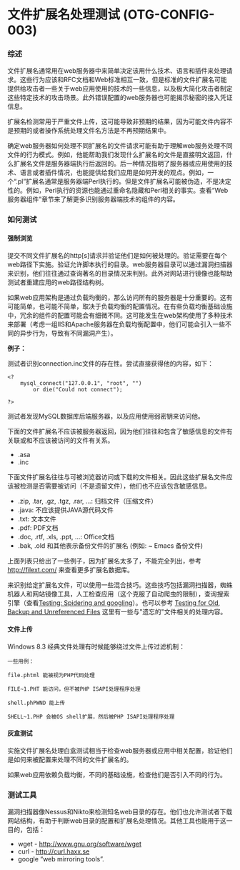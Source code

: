 # 文件扩展名处理测试 (OTG-CONFIG-003)


### 综述
文件扩展名通常用在web服务器中来简单决定该用什么技术、语言和插件来处理请求。这些行为应该和RFC文档和Web标准相互一致，但是标准的文件扩展名可能提供给攻击者一些关于web应用使用的技术的一些信息，以及极大简化攻击者制定这些特定技术的攻击场景。此外错误配置的web服务器也可能揭示秘密的接入凭证信息。


扩展名检测常用于严重文件上传，这可能导致非预期的结果，因为可能文件内容不是预期的或者操作系统处理文件名方法是不再预期结果中。


确定web服务器如何处理不同扩展名的文件请求可能有助于理解web服务处理不同文件的行为模式。例如，他能帮助我们发现什么扩展名的文件是直接明文返回，什么扩展名文件是服务器端执行后返回的。后一种情况指明了服务器或应用使用的技术、语言或者插件情况，也能提供给我们应用是如何开发的观点。例如，一个“.pl”扩展名通常是服务器端Perl执行的。但是文件扩展名可能被伪造，不是决定性的。例如，Perl执行的资源也能通过重命名隐藏和Perl相关的事实。查看“Web服务器组件”章节来了解更多识别服务器端技术的组件的内容。

### 如何测试
#### 强制浏览

提交不同文件扩展名的http[s]请求并验证他们是如何被处理的。验证需要在每个web路径下实施。验证允许脚本执行的目录。web服务器目录可以通过漏洞扫描器来识别，他们往往通过查询著名的目录情况来判别。此外对网站进行镜像也能帮助测试者重建应用的web路径结构树。


如果web应用架构是通过负载均衡的，那么访问所有的服务器是十分重要的。这有可能简单，也可能不简单，取决于负载均衡的配置情况。在有些负载均衡基础设施中，冗余的组件的配置可能会有细微不同。这可能发生在web架构使用了多种技术来部署（考虑一组IIS和Apache服务器在负载均衡配置中，他们可能会引入一些不同的异步行为，导致有不同漏洞产生）。


**例子：**

测试者识别connection.inc文件的存在性。尝试直接获得他的内容，如下：

```
<?
   	mysql_connect("127.0.0.1", "root", "")
        or die("Could not connect");

?>
```


测试者发现MySQL数据库后端服务器，以及应用使用弱密钥来访问他。


下面的文件扩展名不应该被服务器返回，因为他们往往和包含了敏感信息的文件有关联或和不应该被访问的文件有关系。

* .asa
* .inc


下面文件扩展名往往与可被浏览器访问或下载的文件相关。因此这些扩展名文件应该被检测是否需要被访问（不是遗留文件），他们也不应该包含敏感信息。

* .zip, .tar, .gz, .tgz, .rar, ...: 归档文件（压缩文件）
* .java: 不应该提供JAVA源代码文件
* .txt: 文本文件
* .pdf: PDF文档
* .doc, .rtf, .xls, .ppt, ...: Office文档
* .bak, .old 和其他表示备份文件的扩展名 (例如: ~ Emacs 备份文件)


上面列表只给出了一些例子，因为扩展名太多了，不能完全列出，参考 http://filext.com/ 来查看更多扩展名数据库。


来识别给定扩展名文件，可以使用一些混合技巧。这些技巧包括漏洞扫描器，蜘蛛机器人和网站镜像工具，人工检查应用（这个克服了自动爬虫的限制），查询搜索引擎（查看[Testing: Spidering and googling](https://www.owasp.org/index.php/Testing:_Spidering_and_googling)）。也可以参考 [Testing for Old, Backup and Unreferenced Files](https://www.owasp.org/index.php/Testing_for_Old,_Backup_and_Unreferenced_Files_%28OWASP-CM-006%29) 这里有一些与"遗忘的"文件相关的处理内容。


#### 文件上传

Windows 8.3 经典文件处理有时候能够绕过文件上传过滤机制：

```
一些用例：

file.phtml 能被视为PHP代码处理

FILE~1.PHT 能访问，但不被PHP ISAPI处理程序处理

shell.phPWND 能上传

SHELL~1.PHP 会被OS shell扩展，然后被PHP ISAPI处理程序处理
```


#### 灰盒测试

实施文件扩展名处理白盒测试相当于检查web服务器或应用中相关配置，验证他们是如何来被配置来处理不同的文件扩展名的。


如果web应用依赖负载均衡，不同的基础设施，检查他们是否引入不同的行为。


### 测试工具

漏洞扫描器像Nessus和Nikto来检测知名web目录的存在。他们也允许测试者下载网站结构，有助于判断web目录的配置和扩展名处理情况。其他工具也能用于这一目的，包括：
* wget - http://www.gnu.org/software/wget
* curl - http://curl.haxx.se
* google  “web mirroring tools”.

